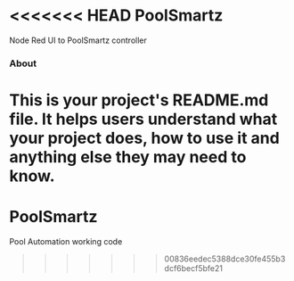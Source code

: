 <<<<<<< HEAD
PoolSmartz
==========

Node Red UI to PoolSmartz controller

### About

This is your project's README.md file. It helps users understand what your
project does, how to use it and anything else they may need to know.
=======
# PoolSmartz
Pool Automation working code
>>>>>>> 00836eedec5388dce30fe455b3dcf6becf5bfe21
